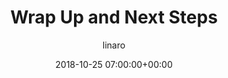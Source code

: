 ---
author: linaro
categories:
- events
- attended
- ats-2018
comments: false
event: ats-2018
date: '2018-10-25 07:00:00+00:00'
image:
  featured: true
  name: ats-2018-wrap-up.png
  path: /assets/images/content/ats-2018-wrap-up.png
layout: resource-post
title: 'Wrap Up and Next Steps'
youtube_video_url: https://www.youtube.com/watch?v=h7s-OmBlVuQ
---